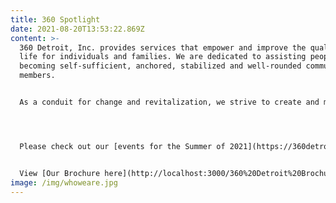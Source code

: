```yaml
---
title: 360 Spotlight
date: 2021-08-20T13:53:22.869Z
content: >-
  360 Detroit, Inc. provides services that empower and improve the quality of
  life for individuals and families. We are dedicated to assisting people in
  becoming self-sufficient, anchored, stabilized and well-rounded community
  members.


  As a conduit for change and revitalization, we strive to create and maintain viable, safe communities within Detroit.




  Please check out our [events for the Summer of 2021](https://360detroitinc.org/2021Programming.pdf)!


  View [Our Brochure here](http://localhost:3000/360%20Detroit%20Brochure.pdf)!
image: /img/whoweare.jpg
---
```

